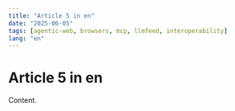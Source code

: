 ```yaml
---
title: "Article 5 in en"
date: "2025-06-05"
tags: [agentic-web, browsers, mcp, llmfeed, interoperability]
lang: "en"
---
```


# Article 5 in en

Content.
